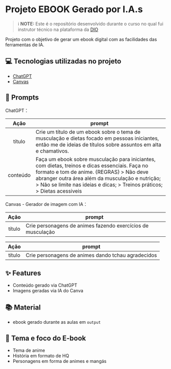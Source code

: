 
# Projeto EBOOK Gerado por I.A.s


 > ℹ️ **NOTE:** Este é o repositório desenvolvido durante o curso no qual fui instrutor técnico na plataforma da [DIO](https://dio.me)

Projeto com o objetivo de gerar um ebook digital com as facilidades das ferramentas de IA.

## 💻 Tecnologias utilizadas no projeto

- [ChatGPT](https://chat.openai.com/) 
- [Canvas](https://www.canva.com)

## 🧠 Prompts


ChatGPT：

|   Ação   | prompt                                                                                                                                                                                                                                                                         |
| :------: | ------------------------------------------------------------------------------------------------------------------------------------------------------------------------------------------------------------------------------------------------------------------------------ |
|  título  | Crie um título de um ebook sobre o tema de musculação e dietas focado em pessoas iniciantes, então me de ideias de títulos sobre assuntos em alta e chamativos.                                                     |
| conteúdo | Faça um ebook sobre musculação para iniciantes, com dietas, treinos e dicas essenciais. Faça no formato e tom de anime. {REGRAS} > Não deve abranger outra área além da musculação e nutrição; > Não se limite nas ideias e dicas; > Treinos práticos; > Dietas acessiveis |


Canvas - Gerador de imagem com IA：

|  Ação  | prompt                                                                                 |
| :----: | -------------------------------------------------------------------------------------- |
| título |  Crie personagens de animes fazendo exercícios de musculação|

|  Ação  | prompt                                                                                 |
| :----: | -------------------------------------------------------------------------------------- |
| título |  Crie personagens de animes dando tchau agradecidos |

## ✨ Features

- Conteúdo gerado via ChatGPT
- Imagens geradas via IA do Canva

## 📚 Material

- ebook gerado durante as aulas em `output`


## 🎯 Tema e foco do E-book

- Tema de anime
- História em formato de HQ
- Personagens em forma de animes e mangás

